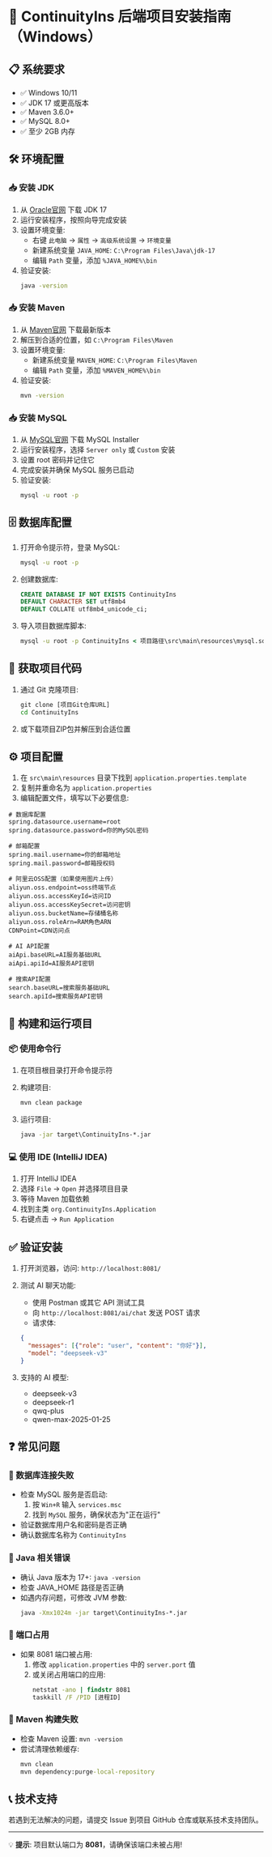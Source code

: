 # 🚀 ContinuityIns 后端项目安装指南（Windows）

## 📋 系统要求

- ✅ Windows 10/11
- ✅ JDK 17 或更高版本
- ✅ Maven 3.6.0+
- ✅ MySQL 8.0+
- ✅ 至少 2GB 内存

## 🛠️ 环境配置

### 📥 安装 JDK

1. 从 [Oracle官网](https://www.oracle.com/java/technologies/downloads/#java17) 下载 JDK 17
2. 运行安装程序，按照向导完成安装
3. 设置环境变量:
   - 右键 `此电脑` → `属性` → `高级系统设置` → `环境变量`
   - 新建系统变量 `JAVA_HOME`: `C:\Program Files\Java\jdk-17`
   - 编辑 `Path` 变量，添加 `%JAVA_HOME%\bin`
4. 验证安装:
   ```cmd
   java -version
   ```

### 📥 安装 Maven

1. 从 [Maven官网](https://maven.apache.org/download.cgi) 下载最新版本
2. 解压到合适的位置，如 `C:\Program Files\Maven`
3. 设置环境变量:
   - 新建系统变量 `MAVEN_HOME`: `C:\Program Files\Maven`
   - 编辑 `Path` 变量，添加 `%MAVEN_HOME%\bin`
4. 验证安装:
   ```cmd
   mvn -version
   ```

### 📥 安装 MySQL

1. 从 [MySQL官网](https://dev.mysql.com/downloads/installer/) 下载 MySQL Installer
2. 运行安装程序，选择 `Server only` 或 `Custom` 安装
3. 设置 root 密码并记住它
4. 完成安装并确保 MySQL 服务已启动
5. 验证安装:
   ```cmd
   mysql -u root -p
   ```

## 🗄️ 数据库配置

1. 打开命令提示符，登录 MySQL:
   ```cmd
   mysql -u root -p
   ```

2. 创建数据库:
   ```sql
   CREATE DATABASE IF NOT EXISTS ContinuityIns
   DEFAULT CHARACTER SET utf8mb4
   DEFAULT COLLATE utf8mb4_unicode_ci;
   ```

3. 导入项目数据库脚本:
   ```cmd
   mysql -u root -p ContinuityIns < 项目路径\src\main\resources\mysql.sql
   ```

## 📁 获取项目代码

1. 通过 Git 克隆项目:
   ```cmd
   git clone [项目Git仓库URL]
   cd ContinuityIns
   ```

2. 或下载项目ZIP包并解压到合适位置

## ⚙️ 项目配置

1. 在 `src\main\resources` 目录下找到 `application.properties.template`
2. 复制并重命名为 `application.properties`
3. 编辑配置文件，填写以下必要信息:

```properties
# 数据库配置
spring.datasource.username=root
spring.datasource.password=你的MySQL密码

# 邮箱配置
spring.mail.username=你的邮箱地址
spring.mail.password=邮箱授权码

# 阿里云OSS配置（如果使用图片上传）
aliyun.oss.endpoint=oss终端节点
aliyun.oss.accessKeyId=访问ID
aliyun.oss.accessKeySecret=访问密钥
aliyun.oss.bucketName=存储桶名称
aliyun.oss.roleArn=RAM角色ARN
CDNPoint=CDN访问点

# AI API配置
aiApi.baseURL=AI服务基础URL
aiApi.apiId=AI服务API密钥

# 搜索API配置
search.baseURL=搜索服务基础URL
search.apiId=搜索服务API密钥
```

## 🚀 构建和运行项目

### 📦 使用命令行

1. 在项目根目录打开命令提示符
2. 构建项目:
   ```cmd
   mvn clean package
   ```

3. 运行项目:
   ```cmd
   java -jar target\ContinuityIns-*.jar
   ```

### 💻 使用 IDE (IntelliJ IDEA)

1. 打开 IntelliJ IDEA
2. 选择 `File` → `Open` 并选择项目目录
3. 等待 Maven 加载依赖
4. 找到主类 `org.ContinuityIns.Application`
5. 右键点击 → `Run Application`

## ✅ 验证安装

1. 打开浏览器，访问: `http://localhost:8081/`

2. 测试 AI 聊天功能:
   - 使用 Postman 或其它 API 测试工具
   - 向 `http://localhost:8081/ai/chat` 发送 POST 请求
   - 请求体:
   ```json
   {
     "messages": [{"role": "user", "content": "你好"}],
     "model": "deepseek-v3"
   }
   ```

3. 支持的 AI 模型:
   - deepseek-v3
   - deepseek-r1
   - qwq-plus
   - qwen-max-2025-01-25

## ❓ 常见问题

### 🔴 数据库连接失败

- 检查 MySQL 服务是否启动:
  1. 按 `Win+R` 输入 `services.msc`
  2. 找到 `MySQL` 服务，确保状态为"正在运行"
- 验证数据库用户名和密码是否正确
- 确认数据库名称为 `ContinuityIns`

### 🔴 Java 相关错误

- 确认 Java 版本为 17+: `java -version`
- 检查 JAVA_HOME 路径是否正确
- 如遇内存问题，可修改 JVM 参数:
  ```cmd
  java -Xmx1024m -jar target\ContinuityIns-*.jar
  ```

### 🔴 端口占用

- 如果 8081 端口被占用:
  1. 修改 `application.properties` 中的 `server.port` 值
  2. 或关闭占用端口的应用:
     ```cmd
     netstat -ano | findstr 8081
     taskkill /F /PID [进程ID]
     ```

### 🔴 Maven 构建失败

- 检查 Maven 设置: `mvn -version`
- 尝试清理依赖缓存:
  ```cmd
  mvn clean
  mvn dependency:purge-local-repository
  ```

## 📞 技术支持

若遇到无法解决的问题，请提交 Issue 到项目 GitHub 仓库或联系技术支持团队。

---

💡 **提示**: 项目默认端口为 **8081**，请确保该端口未被占用!
